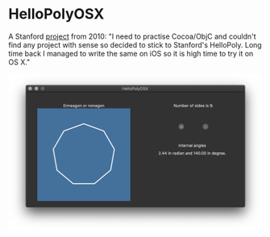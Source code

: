 # HelloPolyOSX
A Stanford [project](https://web.stanford.edu/class/cs193p/cgi-bin/drupal/system/files/assignments/Assignment2B-Walkthrough.pdf) from 2010: "I need to practise Cocoa/ObjC and couldn't find any project with sense so decided to stick to Stanford's HelloPoly. Long time back I managed to write the same on iOS so it is high time to try it on OS X."

![screenshot](HelloPoly.png)

